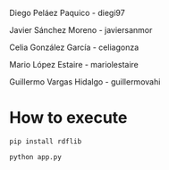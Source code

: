 Diego Peláez Paquico - diegi97

Javier Sánchez Moreno - javiersanmor

Celia González García - celiagonza

Mario López Estaire - mariolestaire

Guillermo Vargas Hidalgo - guillermovahi

# How to execute
````text
pip install rdflib
````

```shell
python app.py
```
